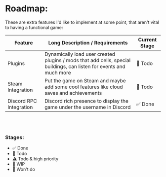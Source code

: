 # Roadmap:
These are extra features I'd like to implement at some point, that aren't vital to having a functional game:  
  
| Feature | Long Description / Requirements | Current Stage |
| --- | --- | --- |
| Plugins | Dynamically load user created plugins / mods that add cells, special buildings, can listen for events and much more | 🔶 Todo |
| Steam Integration | Put the game on Steam and maybe add some cool features like cloud saves and achievements | 🔶 Todo |
| Discord RPC Integration | Discord rich presence to display the game under the username in Discord | ✅ Done |

<br><br>

### Stages:
- ✅ Done
- 🔶 Todo
- ⚠️ Todo & high priority
- 🔨 WIP
- 🛑 Won't do
